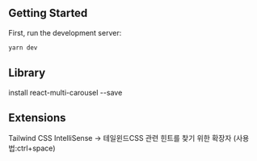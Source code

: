 
## Getting Started

First, run the development server:

```bash
yarn dev
```
## Library
install react-multi-carousel --save
## Extensions

Tailwind CSS IntelliSense
-> 테일윈드CSS 관련 힌트를 찾기 위한 확장자 (사용법:ctrl+space)